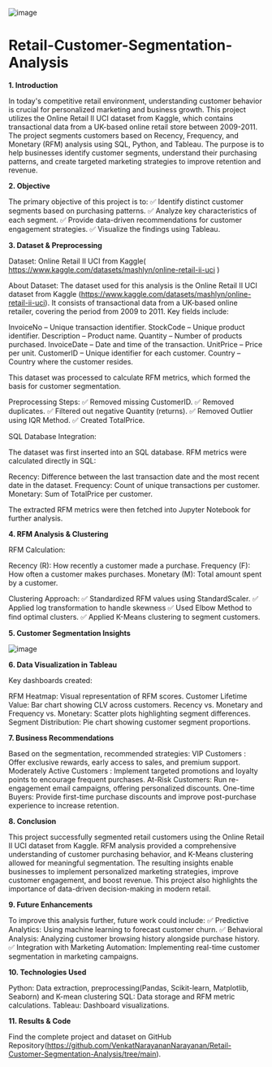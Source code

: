 ![image](https://github.com/user-attachments/assets/464487fa-9d82-4829-bb95-420e56da502e)
# Retail-Customer-Segmentation-Analysis

**1. Introduction**

In today's competitive retail environment, understanding customer behavior is crucial for personalized marketing and business growth. This project utilizes the Online Retail II UCI dataset from Kaggle, which contains transactional data from a UK-based online retail store between 2009-2011. The project segments customers based on Recency, Frequency, and Monetary (RFM) analysis using SQL, Python, and Tableau. The purpose is to help businesses identify customer segments, understand their purchasing patterns, and create targeted marketing strategies to improve retention and revenue.

**2. Objective**

The primary objective of this project is to:
✅ Identify distinct customer segments based on purchasing patterns.
✅ Analyze key characteristics of each segment.
✅ Provide data-driven recommendations for customer engagement strategies.
✅ Visualize the findings using Tableau.

**3. Dataset & Preprocessing**

Dataset: Online Retail II UCI from Kaggle( https://www.kaggle.com/datasets/mashlyn/online-retail-ii-uci )

About Dataset:
The dataset used for this analysis is the Online Retail II UCI dataset from Kaggle (https://www.kaggle.com/datasets/mashlyn/online-retail-ii-uci).
It consists of transactional data from a UK-based online retailer, covering the period from 2009 to 2011. Key fields include:

InvoiceNo – Unique transaction identifier.
StockCode – Unique product identifier.
Description – Product name.
Quantity – Number of products purchased.
InvoiceDate – Date and time of the transaction.
UnitPrice – Price per unit.
CustomerID – Unique identifier for each customer.
Country – Country where the customer resides.

This dataset was processed to calculate RFM metrics, which formed the basis for customer segmentation.

Preprocessing Steps:
✅ Removed missing CustomerID.
✅ Removed duplicates.
✅ Filtered out negative Quantity (returns).
✅ Removed Outlier using IQR Method. 
✅ Created TotalPrice.

SQL Database Integration:

The dataset was first inserted into an SQL database.
RFM metrics were calculated directly in SQL:

Recency: Difference between the last transaction date and the most recent date in the dataset.
Frequency: Count of unique transactions per customer.
Monetary: Sum of TotalPrice per customer.

The extracted RFM metrics were then fetched into Jupyter Notebook for further analysis.

**4. RFM Analysis & Clustering**

RFM Calculation:

Recency (R): How recently a customer made a purchase.
Frequency (F): How often a customer makes purchases.
Monetary (M): Total amount spent by a customer.

Clustering Approach:
✅ Standardized RFM values using StandardScaler.
✅ Applied log transformation to handle skewness
✅ Used Elbow Method to find optimal clusters.
✅ Applied K-Means clustering to segment customers.


**5. Customer Segmentation Insights**

![image](https://github.com/user-attachments/assets/1d28129f-321a-4e35-b1c7-3955fa25252d)

**6. Data Visualization in Tableau**

Key dashboards created:

RFM Heatmap: Visual representation of RFM scores.
Customer Lifetime Value: Bar chart showing CLV across customers.
Recency vs. Monetary and Frequency vs. Monetary: Scatter plots highlighting segment differences.
Segment Distribution: Pie chart showing customer segment proportions.

**7. Business Recommendations**

Based on the segmentation, recommended strategies:
VIP Customers : Offer exclusive rewards, early access to sales, and premium support.
Moderately Active Customers : Implement targeted promotions and loyalty points to encourage frequent purchases.
At-Risk Customers: Run re-engagement email campaigns, offering personalized discounts.
One-time Buyers: Provide first-time purchase discounts and improve post-purchase experience to increase retention.

**8. Conclusion**

This project successfully segmented retail customers using the Online Retail II UCI dataset from Kaggle. RFM analysis provided a comprehensive understanding of customer purchasing behavior, and K-Means clustering allowed for meaningful segmentation. The resulting insights enable businesses to implement personalized marketing strategies, improve customer engagement, and boost revenue. This project also highlights the importance of data-driven decision-making in modern retail.

**9. Future Enhancements**

To improve this analysis further, future work could include:
✅ Predictive Analytics: Using machine learning to forecast customer churn.
✅ Behavioral Analysis: Analyzing customer browsing history alongside purchase history.
✅ Integration with Marketing Automation: Implementing real-time customer segmentation in marketing campaigns.

**10. Technologies Used**

Python: Data extraction, preprocessing(Pandas, Scikit-learn, Matplotlib, Seaborn) and K-mean clustering
SQL: Data storage and RFM metric calculations.
Tableau: Dashboard visualizations.

**11. Results & Code**

Find the complete project and dataset on GitHub Repository(https://github.com/VenkatNarayananNarayanan/Retail-Customer-Segmentation-Analysis/tree/main).
